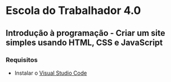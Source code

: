 # Escola do Trabalhador 4.0
## Introdução à programação - Criar um site simples usando HTML, CSS e JavaScript
### Requisitos
- Instalar o [Visual Studio Code](https://code.visualstudio.com/)
